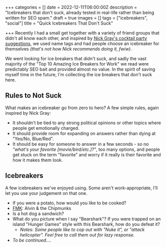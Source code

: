 +++
categories = []
date = 2022-12-11T06:00:00Z
description = "Icebreakers that don't suck, already tested in real-life rather than being written for SEO spam."
draft = true
images = []
tags = ["icebreakers", "social"]
title = "Quick Icebreakers That Don't Suck"

+++
Recently I had a small get together with a variety of friend groups that didn't all know each other, and inspired by [Nick Gray's cocktail party suggestions](https://party.pro/), we used name tags and had people choose an icebreaker for themselves _(that's not how Nick recommends doing it, fwiw)_.

We went looking for ice breakers that didn't suck, and sadly the vast majority of the "Top 10 Amazing Ice Breakers for Work" we read were predictably SEO bait and provided almost no value. In the spirit of saving myself time in the future, I'm collecting the ice breakers that don't suck here.

## Rules to Not Suck

What makes an icebreaker go from zero to hero? A few simple rules, again inspired by Nick Gray:

* It shouldn't be tied to any strong political opinions or other topics where people get emotionally charged.
* It should provide room for expanding on answers rather than dying at "Yes/No, Blue/Red".
* It should be easy for someone to answer in a few seconds - so no _"what's your favorite \[movie/bird/etc.\]?"_, too many options, and people get stuck on the term "favorite" and worry if it really is their favorite and how it makes them look.

## Icebreakers

A few icebreakers we've enjoyed using. Some aren't work-appropriate, I'll let you use your judgement on that one.

* If you were a potato, how would you like to be cooked?
* [FMK](https://www.urbandictionary.com/define.php?term=FMK): Alvin & the Chipmunks
* Is a hot dog a sandwich?
* What do you picture when I say "Bearshark"? If you were trapped on an island "Hunger Games" style with this Bearshark, how do you defeat it?
  * _Notes: Some people like to cop out with "Nuke it", or "attack helicopter". Feel free to call them out for lazy response._
* _To be continued...._